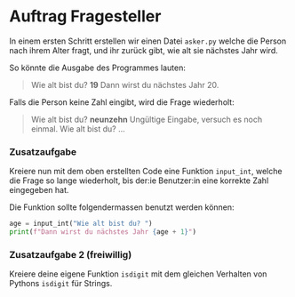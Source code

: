 # Auftrag Fragesteller

In einem ersten Schritt erstellen wir einen Datei `asker.py` welche die Person nach ihrem Alter fragt, und ihr zurück gibt, wie alt sie nächstes Jahr wird.

So könnte die Ausgabe des Programmes lauten:

> Wie alt bist du? **19**
> Dann wirst du nächstes Jahr 20.

Falls die Person keine Zahl eingibt, wird die Frage wiederholt:

> Wie alt bist du? **neunzehn**
> Ungültige Eingabe, versuch es noch einmal.
> Wie alt bist du? ...

### Zusatzaufgabe

Kreiere nun mit dem oben erstellten Code eine Funktion `input_int`, welche die Frage so lange wiederholt, bis der:ie Benutzer:in eine korrekte Zahl eingegeben hat.

Die Funktion sollte folgendermassen benutzt werden können:
```py
age = input_int("Wie alt bist du? ")
print(f"Dann wirst du nächstes Jahr {age + 1}")
```

### Zusatzaufgabe 2 (freiwillig)

Kreiere deine eigene Funktion `isdigit` mit dem gleichen Verhalten von Pythons `isdigit` für Strings.
